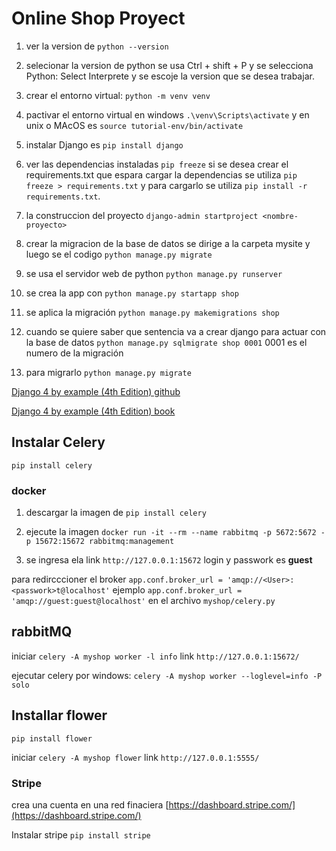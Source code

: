 # Online Shop Proyect

1. ver la version de `python --version`

2. selecionar la version de python se usa Ctrl + shift + P  y se selecciona Python: Select Interprete y se escoje la version que se desea trabajar.

3. crear el entorno virtual: `python -m venv venv`

4. pactivar el entorno virtual en windows `.\venv\Scripts\activate` y en unix o MAcOS es `source tutorial-env/bin/activate` 

5. instalar Django es `pip install django`

6.  ver las dependencias instaladas `pip freeze` si se desea crear el requirements.txt que espara cargar la dependencias se utiliza `pip freeze > requirements.txt` y para cargarlo se utiliza `pip install -r requirements.txt`.

7. la construccion del proyecto `django-admin startproject <nombre-proyecto>`

8. crear la migracion de la base de datos se dirige a la carpeta mysite y luego se el codigo `python manage.py migrate`

9. se usa el servidor web de python `python manage.py runserver`

10. se crea la app con `python manage.py startapp shop`

11. se aplica la migración `python manage.py makemigrations shop`

12. cuando se quiere saber que sentencia va a crear django para actuar con la base de datos `python manage.py sqlmigrate shop 0001` 0001 es el numero de la migración

13. para migrarlo `python manage.py migrate` 

[Django 4 by example (4th Edition) github](https://github.com/PacktPublishing/Django-4-by-example)

[Django 4 by example (4th Edition) book](https://books.google.es/books?id=GLaEEAAAQBAJ&pg=PA171&hl=es&source=gbs_selected_pages&cad=1#v=onepage&q&f=false)


## Instalar Celery

`pip install celery`

### docker

1. descargar la imagen de `pip install celery`
2. ejecute la imagen `docker run -it --rm --name rabbitmq -p 5672:5672 -p 15672:15672 rabbitmq:management`

3. se ingresa ela link `http://127.0.0.1:15672`
login y passwork es **guest**

para redircccioner el broker `app.conf.broker_url = 'amqp://<User>:<passwork>t@localhost'` ejemplo `app.conf.broker_url = 'amqp://guest:guest@localhost'` en el archivo `myshop/celery.py`

## rabbitMQ
iniciar `celery -A myshop worker -l info`
link `http://127.0.0.1:15672/`

​ejecutar celery por windows: `​celery -A myshop worker --loglevel=info -P solo`

## Installar flower
`pip install flower`

iniciar `celery -A myshop flower`
link `http://127.0.0.1:5555/`


### Stripe

crea una cuenta en una red finaciera [https://dashboard.stripe.com/](https://dashboard.stripe.com/)

Instalar stripe `pip install stripe`